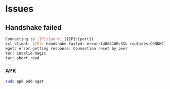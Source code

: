 # Issues

## Handshake failed

```sh
Connecting to [IP]:[port] ([IP]:[port])
ssl_client: [IP]: handshake failed: error:1400410B:SSL routines:CONNECT_CR_SRVR_HELLO:wrong version number
wget: error getting response: Connection reset by peer
tar: invalid magic
tar: short read
```

### APK

```sh
sudo apk add wget
```
